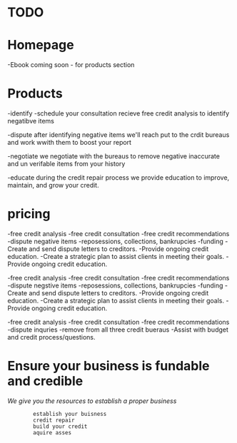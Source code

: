 # TODO

# Homepage
 
 -Ebook coming soon - for products section


 # Products 

-identify
 -schedule your consultation
 recieve free credit analysis to identify negatibve items 

-dispute
 after identifying negative items we'll reach put to the crdit bureaus and work wwith them to boost your report

-negotiate 
we negotiate with the bureaus to remove negative inaccurate and un verifable items from your history 

-educate
during the credit repair process we provide education to improve, maintain, and grow your credit.


# pricing

-free credit analysis
-free credit consultation
-free credit recommendations 
-dispute negative items
-reposessions, collections, bankrupcies 
-funding
-Create and send dispute letters to creditors.
-Provide ongoing credit education.
-Create a strategic plan to assist clients in meeting their goals.
-Provide ongoing credit education.

-free credit analysis
-free credit consultation
-free credit recommendations 
-dispute negstive items
-reposessions, collections, bankrupcies 
-funding
-Create and send dispute letters to creditors.
-Provide ongoing credit education.
-Create a strategic plan to assist clients in meeting their goals.
-Provide ongoing credit education.



-free credit analysis
-free credit consultation
-free credit recommendations 
-dispute inquries
-remove from all three credit bueraus
-Assist with budget and credit process/questions.


<!--<section class= "sct-2-5 sct">
    <div class="container">
        <div class="content">
            <h1 class="sct-title">Products</h1>
            <div class= "wrapper">
            <div class="grid-item-2">
                <h3>E-book</h3>
                <i class="fas fa-book"></i>
            </div>
            <div class="grid-item-2">
                <h3>funding</h3>
                <i class="fas fa-hand-holding-usd"></i>
            </div>
            <div class="grid-item-2">
                <h3>free credit repair letters</h3>
                <i class="fas fa-envelope-open-text"></i>
            </div>
            <div class="grid-item-2">
                <h3>secret lenders list</h3>
                <i class="fas fa-mask"></i>
            </div>
            <div class="grid-item-2">
                <h3>start up buisness</h3>
                <i class="fas fa-briefcase"></i>
            </div>
            </div>
        </div>
</section>-->

 <h1 class="sct-title">
                Ensure your business is fundable and credible
            </h1>
            <p><em>We give you the resources to establish a proper business</em></p>


            establish your buisness 
            credit repair 
            build your credit 
            aquire asses